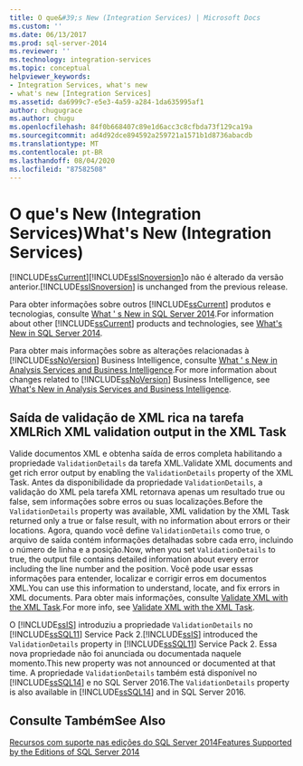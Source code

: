 ```yaml
---
title: O que&#39;s New (Integration Services) | Microsoft Docs
ms.custom: ''
ms.date: 06/13/2017
ms.prod: sql-server-2014
ms.reviewer: ''
ms.technology: integration-services
ms.topic: conceptual
helpviewer_keywords:
- Integration Services, what's new
- what's new [Integration Services]
ms.assetid: da6999c7-e5e3-4a59-a284-1da635995af1
author: chugugrace
ms.author: chugu
ms.openlocfilehash: 84f0b668407c89e1d6acc3c8cfbda73f129ca19a
ms.sourcegitcommit: ad4d92dce894592a259721a1571b1d8736abacdb
ms.translationtype: MT
ms.contentlocale: pt-BR
ms.lasthandoff: 08/04/2020
ms.locfileid: "87582508"
---
```

# <a name="what39s-new-integration-services"></a><span data-ttu-id="4d9fa-102">O que&#39;s New (Integration Services)</span><span class="sxs-lookup"><span data-stu-id="4d9fa-102">What&#39;s New (Integration Services)</span></span>
  [!INCLUDE[ssCurrent](../includes/sscurrent-md.md)]<span data-ttu-id="4d9fa-103">[!INCLUDE[ssISnoversion](../includes/ssisnoversion-md.md)]o não é alterado da versão anterior.</span><span class="sxs-lookup"><span data-stu-id="4d9fa-103">[!INCLUDE[ssISnoversion](../includes/ssisnoversion-md.md)] is unchanged from the previous release.</span></span>  
  
 <span data-ttu-id="4d9fa-104">Para obter informações sobre outros [!INCLUDE[ssCurrent](../includes/sscurrent-md.md)] produtos e tecnologias, consulte [What ' s New in SQL Server 2014](../sql-server/what-s-new-in-sql-server-2016.md).</span><span class="sxs-lookup"><span data-stu-id="4d9fa-104">For information about other [!INCLUDE[ssCurrent](../includes/sscurrent-md.md)] products and technologies, see [What's New in SQL Server 2014](../sql-server/what-s-new-in-sql-server-2016.md).</span></span>  
  
 <span data-ttu-id="4d9fa-105">Para obter mais informações sobre as alterações relacionadas à [!INCLUDE[ssNoVersion](../includes/ssnoversion-md.md)] Business Intelligence, consulte [What ' s New in Analysis Services and Business Intelligence](https://docs.microsoft.com/analysis-services/what-s-new-in-analysis-services).</span><span class="sxs-lookup"><span data-stu-id="4d9fa-105">For more information about changes related to [!INCLUDE[ssNoVersion](../includes/ssnoversion-md.md)] Business Intelligence, see [What's New in Analysis Services and Business Intelligence](https://docs.microsoft.com/analysis-services/what-s-new-in-analysis-services).</span></span>  
  
##  <a name="rich-xml-validation-output-in-the-xml-task"></a><a name="ValidateXML"></a><span data-ttu-id="4d9fa-106">Saída de validação de XML rica na tarefa XML</span><span class="sxs-lookup"><span data-stu-id="4d9fa-106">Rich XML validation output in the XML Task</span></span>  
 <span data-ttu-id="4d9fa-107">Valide documentos XML e obtenha saída de erros completa habilitando a propriedade `ValidationDetails` da tarefa XML.</span><span class="sxs-lookup"><span data-stu-id="4d9fa-107">Validate XML documents and get rich error output by enabling the `ValidationDetails` property of the XML Task.</span></span> <span data-ttu-id="4d9fa-108">Antes da disponibilidade da propriedade `ValidationDetails`, a validação do XML pela tarefa XML retornava apenas um resultado true ou false, sem informações sobre erros ou suas localizações.</span><span class="sxs-lookup"><span data-stu-id="4d9fa-108">Before the `ValidationDetails` property was available, XML validation by the XML Task returned only a true or false result, with no information about errors or their locations.</span></span> <span data-ttu-id="4d9fa-109">Agora, quando você define `ValidationDetails` como true, o arquivo de saída contém informações detalhadas sobre cada erro, incluindo o número de linha e a posição.</span><span class="sxs-lookup"><span data-stu-id="4d9fa-109">Now, when you set `ValidationDetails` to true, the output file contains detailed information about every error including the line number and the position.</span></span> <span data-ttu-id="4d9fa-110">Você pode usar essas informações para entender, localizar e corrigir erros em documentos XML.</span><span class="sxs-lookup"><span data-stu-id="4d9fa-110">You can use this information to understand, locate, and fix errors in XML documents.</span></span> <span data-ttu-id="4d9fa-111">Para obter mais informações, consulte [Validate XML with the XML Task](control-flow/xml-task.md).</span><span class="sxs-lookup"><span data-stu-id="4d9fa-111">For more info, see [Validate XML with the XML Task](control-flow/xml-task.md).</span></span>  
  
 <span data-ttu-id="4d9fa-112">O [!INCLUDE[ssIS](../includes/ssis-md.md)] introduziu a propriedade `ValidationDetails` no [!INCLUDE[ssSQL11](../includes/sssql11-md.md)] Service Pack 2.</span><span class="sxs-lookup"><span data-stu-id="4d9fa-112">[!INCLUDE[ssIS](../includes/ssis-md.md)] introduced the `ValidationDetails` property in [!INCLUDE[ssSQL11](../includes/sssql11-md.md)] Service Pack 2.</span></span> <span data-ttu-id="4d9fa-113">Essa nova propriedade não foi anunciada ou documentada naquele momento.</span><span class="sxs-lookup"><span data-stu-id="4d9fa-113">This new property was not announced or documented at that time.</span></span> <span data-ttu-id="4d9fa-114">A propriedade `ValidationDetails` também está disponível no [!INCLUDE[ssSQL14](../includes/sssql14-md.md)] e no SQL Server 2016.</span><span class="sxs-lookup"><span data-stu-id="4d9fa-114">The `ValidationDetails` property is also available in [!INCLUDE[ssSQL14](../includes/sssql14-md.md)] and in SQL Server 2016.</span></span>  
  
## <a name="see-also"></a><span data-ttu-id="4d9fa-115">Consulte Também</span><span class="sxs-lookup"><span data-stu-id="4d9fa-115">See Also</span></span>  
 [<span data-ttu-id="4d9fa-116">Recursos com suporte nas edições do SQL Server 2014</span><span class="sxs-lookup"><span data-stu-id="4d9fa-116">Features Supported by the Editions of SQL Server 2014</span></span>](../getting-started/features-supported-by-the-editions-of-sql-server-2014.md)  
  
  
